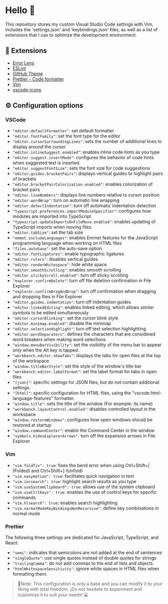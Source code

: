 # Hello 👋

This repository stores my custom Visual Studio Code settings with Vim, includes the 'settings.json' and 'keybindings.json' files, as well as a list of extensions that I use to optimize the development environment.

## 🔌 Extensions

- [Error Lens](https://marketplace.visualstudio.com/items?itemName=usernamehw.errorlens)
- [ESLint](https://marketplace.visualstudio.com/items?itemName=dbaeumer.vscode-eslint)
- [GitHub Theme](https://marketplace.visualstudio.com/items?itemName=GitHub.github-vscode-theme)
- [Prettier - Code formatter](https://marketplace.visualstudio.com/items?itemName=esbenp.prettier-vscode)
- [Vim](https://marketplace.visualstudio.com/items?itemName=vscodevim.vim)
- [vscode-icons](https://marketplace.visualstudio.com/items?itemName=vscode-icons-team.vscode-icons)

## ⚙️ Configuration options

### VSCode

- `"editor.defaultFormatter"`: set default formatter
- `"editor.fontFamily"`: set the font type for the editor
- `"editor.cursorSurroundingLines"`: sets the number of additional lines to display around the cursor
- `"editor.inlineSuggest.enabled"`: enables inline code hints as you type
- `"editor.suggest.insertMode"`: configures the behavior of code hints when suggested text is inserted.
- `"editor.suggestFontSize"`: sets the font size for code suggestions
- `"editor.guides.bracketPairs"`: displays vertical guides to highlight pairs of brackets
- `"editor.bracketPairColorization.enabled"`: enables colorization of bracket pairs
- `"editor.lineNumbers"`: displays line numbers relative to cursor position
- `"editor.wordWrap"`: turn on automatic line wrapping
- `"editor.detectIndentation"`: turn off automatic indentation detection
- `"typescript.preferences.importModuleSpecifier"`: configures how modules are imported into TypeScript
- `"typescript.updateImportsOnFileMove.enabled"`: enables updating of TypeScript imports when moving files.
- `"editor.tabSize"`: set the tab size
- `"emmet.includeLanguages"`: enables Emmet features for the JavaScript programming language when working on HTML files
- `"files.autoSave"`: set the auto-save option
- `"editor.fontLigatures"`: enable typographic ligatures
- `"editor.rulers"`: disables vertical guides
- `"editor.renderWhitespace"`: hide white space
- `"editor.smoothScrolling"`: enables smooth scrolling
- `"editor.stickyScroll.enabled"`: turn off sticky scrolling
- `"explorer.confirmDelete"`: turn off file deletion confirmation in File Explorer
- `"explorer.confirmDragAndDrop"`: turn off confirmation when dragging and dropping files in File Explorer
- `"editor.guides.indentation"`: turn off indentation guides
- `"editor.linkedEditing"`: enables linked editing, which allows similar symbols to be edited simultaneously
- `"editor.cursorBlinking"`: set the cursor blink style
- `"editor.minimap.enabled"`: disable the minimap
- `"editor.selectionHighlight"`: turn off text selection highlighting
- `"editor.wordSeparators"`: defines the characters that are considered word breakers when making word selections
- `"window.menuBarVisibility"`: set the visibility of the menu bar to appear only when the Alt key is tapped.
- `"workbench.editor.showTabs"`: displays the tabs for open files at the top of the workspace
- `"window.titleBarStyle"`: set the style of the window's title bar
- `"workbench.editor.labelFormat"`: set the label format for tabs in open files
- `"[json]"`: specific settings for JSON files, but do not contain additional settings.
- `"[html]"`: specific configuration for HTML files, using the "vscode.html-language-features" formatter.
- `"window.title"`: sets the title of the window (For example: its name)
- `"workbench.layoutControl.enabled"`: disables controlled layout in the workspace
- `"window.restoreWindows"`: configures how open windows should be restored at startup
- `"window.commandCenter"`: enable the Command Center in the window
- `"symbols.hidesExplorerArrows"`: turn off the expansion arrows in File Explorer

### Vim

- `"vim.foldfix": true`: fixes the bend error when using Ctrl+Shift+[ (Folded) and Ctrl+Shift+] (Unfold)
- `"vim.easymotion": true`: facilitates quick navigation in text
- `"vim.incsearch": true`: highlight search results as you type
- `"vim.useSystemClipboard": true`: allows use of the system clipboard
- `"vim.useCtrlKeys": true`: enables the use of control keys for specific commands
- `"vim.hlsearch": true`: enables search highlighting
- `"vim.normalModeKeyBindingsNonRecursive"`: define key combinations in normal mode

### Prettier

The following three settings are dedicated for JavaScript, TypeScript, and React:

- `"semi"`: indicates that semicolons are not added at the end of sentences
- `"singleQuote"`: use single quotes instead of double quotes for strings
- `"trailingComma"`: do not add commas to the end of lists and objects
- `"htmlWhitespaceSensitivity"`: ignore white spaces in HTML files when formatting them.

> 📝Note: This configuration is only a base and you can modify it to your liking with total freedom. ¡Do not hesitate to experiment and customize it to suit your needs! 💻
